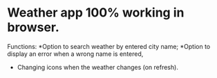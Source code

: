 # Weather app 100% working in browser.
Functions:
*Option to search weather by entered city name;
*Option to display an error when a wrong name is entered,
* Changing icons when the weather changes (on refresh).
